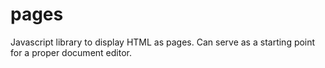 # pages
Javascript library to display HTML as pages. Can serve as a starting point for a proper document editor.
